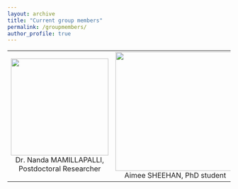 ```yaml
---
layout: archive
title: "Current group members"
permalink: /groupmembers/
author_profile: true
---
```


<table width="1000" border="0" cellpadding="5">
<tr>
<td align="center" valign="center">
<img src="https://mihafil.github.io/academic/images/nandaphoto.jpg" style="width:220px;height:auto">
<br />
<font size="3">  
Dr. Nanda MAMILLAPALLI, Postdoctoral Researcher
</font>  
</td>
<td align="center" valign="center">
<img src="https://mihafil.github.io/academic/images/ASphoto1.jpg" style="width:270px;height:auto">
<br />
<font size="3">  
Aimee SHEEHAN, PhD student
</font>
</td>
  <td align="center" valign="center">
<img src="https://mihafil.github.io/academic/images/MDphoto1.jpg" style="width:260px;height:auto">
<br />
<font size="3">
Metodej DVORACEK, PhD student
</font>
</td>
</tr>
</table>
